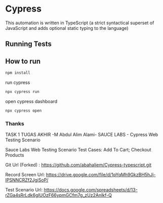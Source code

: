 # Cypress
This automation is written in TypeScript (a strict syntactical superset of JavaScript and adds optional static typing to the language)

## Running Tests

## How to run

```bash
npm install
```

run cypress
```bash
npx cypress run
```

open cypress dashboard
```bash
npx cypress open
```

### Thanks

TASK 1 TUGAS AKHIR -M Abdul Alim Alami- SAUCE LABS - Cypress Web Testing Scenario

Sauce Labs Web Testing Scenario Test Cases: Add To Cart; Checkout Products

Git Url (Forked) : https://github.com/abahaliem/Cypress-typescript.git

Record Screen Url: https://drive.google.com/file/d/1pYqMh9GkzBH5hJj-IPSNNCRZf2JgiSoP/

Test Scenario Url: https://docs.google.com/spreadsheets/d/13-rZGa4sRrLdk6gIUOzF66ypmGCfm7g_zUz2Anlkf-Q
